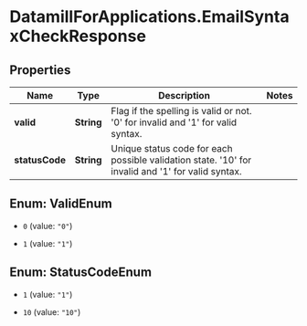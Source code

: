 # DatamillForApplications.EmailSyntaxCheckResponse

## Properties
Name | Type | Description | Notes
------------ | ------------- | ------------- | -------------
**valid** | **String** | Flag if the spelling is valid or not. &#39;0&#39; for invalid and &#39;1&#39; for valid syntax. | 
**statusCode** | **String** | Unique status code for each possible validation state. &#39;10&#39; for invalid and &#39;1&#39; for valid syntax. | 


<a name="ValidEnum"></a>
## Enum: ValidEnum


* `0` (value: `"0"`)

* `1` (value: `"1"`)




<a name="StatusCodeEnum"></a>
## Enum: StatusCodeEnum


* `1` (value: `"1"`)

* `10` (value: `"10"`)





